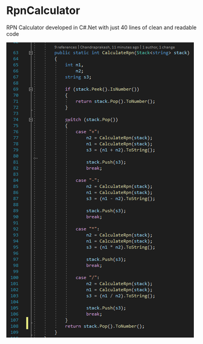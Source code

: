# RpnCalculator

RPN Calculator developed in C#.Net with just 40 lines of clean and readable code

![alt text](https://github.com/frozenprakash/RpnCalculator/blob/master/RpnCalculator/Images/Rpn%20Calculator.png?raw=true)
